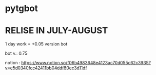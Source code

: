 # pytgbot
# RELISE IN JULY-AUGUST

1 day work = +0.05 version bot

bot v.: 0.75

notion : https://www.notion.so/f06b4983648e4123ac70d055c62c3935?v=e5d0340fcc42411bb04ddf80ec3d11df
